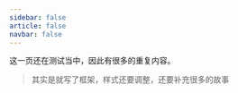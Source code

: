 ```yaml
---
sidebar: false
article: false
navbar: false
---
```

这一页还在测试当中，因此有很多的重复内容。

>   其实是就写了框架，样式还要调整，还要补充很多的故事  

<TimeLinePage :stories="myStories"/>

<script setup>
   const myStories = [
    {
      imageSrc: 'https://yamapicgo.oss-cn-nanjing.aliyuncs.com/picgoImage/202503011126097.jpg',
      title: '嘉禾一中宣讲',
      description: '去嘉禾一中宣讲，南京大学win麻了，宣讲就是win win win！',
      link:'jhyz',
      time:'2025-1-19',
      comments:'comments',
      showComments:false,
      },    
      {
      imageSrc: 'https://yamapicgo.oss-cn-nanjing.aliyuncs.com/picgoImage/202503011126096.png',
      title: '红山动物园玩去了',
      description: '逛了一上午，真的看腻了',
      link:'RedMountainZoo',
      time:'2024-10-5',
      comments:'comments',
      showComments:false,
      },      
      {
      imageSrc: 'https://yamapicgo.oss-cn-nanjing.aliyuncs.com/picgoImage/202503011147039.jpg',
      title: '除夕随便写点',
      description: '烟花只在除夕晚上好看，因为不用担心扰民',
      link:'NewYearEve',
      time:'2022-1-28',
      comments:'comments',
      showComments:false,
      },   
      { 
      imageSrc: 'https://yamapicgo.oss-cn-nanjing.aliyuncs.com/picgoImage/202503011145059.png',
      title: '寒假社会实践结束了',
      description: '其实我觉得这次社会实践更像是面向ai编程范式的实践',
      link:'SocialPractice',
      time:'2022-1-28',
      comments:'comments',
      showComments:false,
      },
    // Add more stories as needed
  ]
</script>